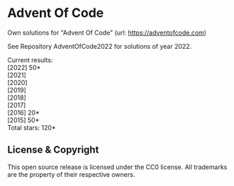Advent Of Code
===

Own solutions for "Advent Of Code" (url: https://adventofcode.com)

See Repository AdventOfCode2022 for solutions of year 2022.

Current results:  
\[2022\] 50\*\
\[2021\]    
\[2020\]    
\[2019\]    
\[2018\]    
\[2017\]    
\[2016\] 20\*\
\[2015\] 50\*\
Total stars: 120\* 

License & Copyright
-------------------
This open source release is licensed under the CC0 license. All trademarks are the property of their respective owners.
